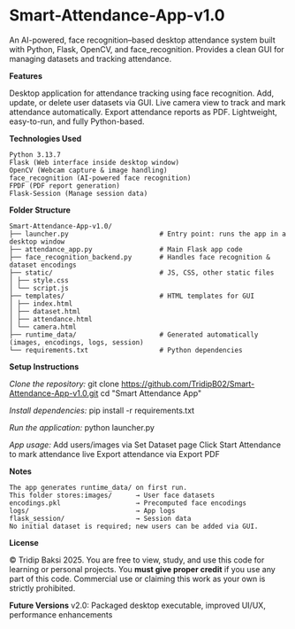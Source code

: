 # Smart-Attendance-App-v1.0
An AI-powered, face recognition–based desktop attendance system built with Python, Flask, OpenCV, and face_recognition. Provides a clean GUI for managing datasets and tracking attendance.

**Features**

Desktop application for attendance tracking using face recognition.
Add, update, or delete user datasets via GUI.
Live camera view to track and mark attendance automatically.
Export attendance reports as PDF.
Lightweight, easy-to-run, and fully Python-based.


**Technologies Used**
```
Python 3.13.7
Flask (Web interface inside desktop window)
OpenCV (Webcam capture & image handling)
face_recognition (AI-powered face recognition)
FPDF (PDF report generation)
Flask-Session (Manage session data)
```


**Folder Structure**

```
Smart-Attendance-App-v1.0/
├── launcher.py                       # Entry point: runs the app in a desktop window
├── attendance_app.py                 # Main Flask app code
├── face_recognition_backend.py       # Handles face recognition & dataset encodings
├── static/                           # JS, CSS, other static files
│ ├── style.css
│ └── script.js
├── templates/                        # HTML templates for GUI
│ ├── index.html
│ ├── dataset.html
│ ├── attendance.html
│ └── camera.html
├── runtime_data/                     # Generated automatically (images, encodings, logs, session)
└── requirements.txt                  # Python dependencies
```




**Setup Instructions**

*Clone the repository:*
git clone https://github.com/TridipB02/Smart-Attendance-App-v1.0.git
cd "Smart Attendance App"

*Install dependencies:*
pip install -r requirements.txt

*Run the application:*
python launcher.py

*App usage:*
Add users/images via Set Dataset page
Click Start Attendance to mark attendance live
Export attendance via Export PDF


**Notes**

```
The app generates runtime_data/ on first run.
This folder stores:images/      → User face datasets
encodings.pkl                   → Precomputed face encodings
logs/                           → App logs
flask_session/                  → Session data
No initial dataset is required; new users can be added via GUI.
```


**License**

© Tridip Baksi 2025. 
You are free to view, study, and use this code for learning or personal projects. 
You **must give proper credit** if you use any part of this code. 
Commercial use or claiming this work as your own is strictly prohibited.

**Future Versions**
v2.0: Packaged desktop executable, improved UI/UX, performance enhancements
